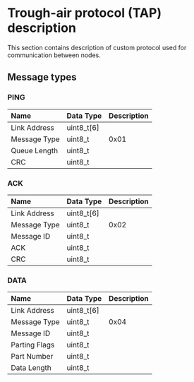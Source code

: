 # Trough-air protocol (TAP) description
This section contains description of custom protocol used for communication
between nodes.

## Message types

### PING

| Name         | Data Type  | Description |
| :----------- | :--------- | :---------- |
| Link Address | uint8_t[6] |             |
| Message Type | uint8_t    | 0x01        |
| Queue Length | uint8_t    |             |
| CRC          | uint8_t    |             |

### ACK

| Name         | Data Type  | Description |
| :----------- | :--------- | :---------- |
| Link Address | uint8_t[6] |             |
| Message Type | uint8_t    | 0x02        |
| Message ID   | uint8_t    |             |
| ACK          | uint8_t    |             |
| CRC          | uint8_t    |             |

### DATA

| Name           | Data Type  | Description |
| :-----------   | :--------- | :---------- |
| Link Address   | uint8_t[6] |             |
| Message Type   | uint8_t    | 0x04        |
| Message ID     | uint8_t    |             |
| Parting Flags  | uint8_t    |             |
| Part Number    | uint8_t    |             |
| Data Length    | uint8_t    |             |
